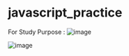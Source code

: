 # javascript_practice
For Study Purpose :
![image](https://github.com/user-attachments/assets/45d1cd83-c0f0-40c6-bcaa-c82db6b5d3de)

![image](https://github.com/user-attachments/assets/9b2fed0e-30a8-4fa3-a91b-fdb791aa0a4a)
